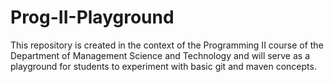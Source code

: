 # Prog-II-Playground
This repository is created in the context of the Programming II course of the Department of Management Science and Technology and will serve as a playground for students to experiment with basic git and maven concepts.
